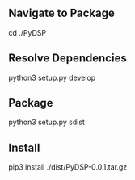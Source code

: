 ## Navigate to Package

cd ./PyDSP

## Resolve Dependencies

python3 setup.py develop

## Package

python3 setup.py sdist

## Install

pip3 install ./dist/PyDSP-0.0.1.tar.gz
